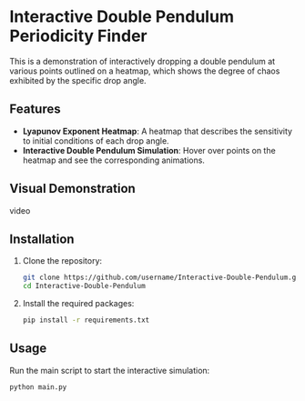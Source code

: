 # Interactive Double Pendulum Periodicity Finder

This is a demonstration of interactively dropping a double pendulum at various points outlined on a heatmap, which shows the degree of chaos exhibited by the specific drop angle.

## Features
- **Lyapunov Exponent Heatmap**: A heatmap that describes the sensitivity to initial conditions of each drop angle.
- **Interactive Double Pendulum Simulation**: Hover over points on the heatmap and see the corresponding animations.

## Visual Demonstration
video

## Installation

1. Clone the repository:
    ```bash
    git clone https://github.com/username/Interactive-Double-Pendulum.git
    cd Interactive-Double-Pendulum
    ```

2. Install the required packages:
    ```bash
    pip install -r requirements.txt
    ```

## Usage

Run the main script to start the interactive simulation:
```bash
python main.py

